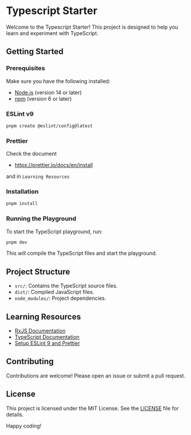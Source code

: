 # Typescript Starter

Welcome to the Typescript Starter! This project is designed to help you learn and experiment with TypeScript.

## Getting Started

### Prerequisites

Make sure you have the following installed:

- [Node.js](https://nodejs.org/) (version 14 or later)
- [npm](https://www.npmjs.com/) (version 6 or later)

### ESLint v9

```bash
pnpm create @eslint/config@latest
```

### Prettier

Check the document

- https://prettier.io/docs/en/install

and in `Learning Resources`

### Installation

```bash
pnpm install
```

### Running the Playground

To start the TypeScript playground, run:

```bash
pnpm dev
```

This will compile the TypeScript files and start the playground.

## Project Structure

- `src/`: Contains the TypeScript source files.
- `dist/`: Compiled JavaScript files.
- `node_modules/`: Project dependencies.

## Learning Resources

- [RxJS Documentation](https://rxjs.dev/guide/overview)
- [TypeScript Documentation](https://www.typescriptlang.org/docs/)
- [Setup ESLint 9 and Prettier](https://dev.to/jeanjavi/nuxt-eslint-9-typescript-prettier-configuration-guide-2024-4h2c)

## Contributing

Contributions are welcome! Please open an issue or submit a pull request.

## License

This project is licensed under the MIT License. See the [LICENSE](LICENSE) file for details.

Happy coding!
